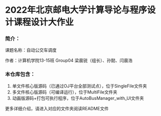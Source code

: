 # 2022年北京邮电大学计算导论与程序设计课程设计大作业

### 简介：

课题名称：自动公交车调度

作者：计算机学院13-15班 Group04 梁晨锐（组长）、孙懿、闫晨浩

### 本仓库包含：
1. 单文件核心版源码（已通过OJ平台全部测试点），位于SingleFile文件夹
2. 多文件核心版源码（可编译运行），位于MultiFile文件夹
3. 动画版源码+打包可执行程序，位于AutoBusManager_with_UI文件夹

更多详细介绍，请进入对应的文件夹阅读README文件
